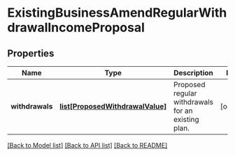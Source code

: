 # ExistingBusinessAmendRegularWithdrawalIncomeProposal

## Properties
Name | Type | Description | Notes
------------ | ------------- | ------------- | -------------
**withdrawals** | [**list[ProposedWithdrawalValue]**](ProposedWithdrawalValue.md) | Proposed regular withdrawals for an existing plan. | [optional] 

[[Back to Model list]](../README.md#documentation-for-models) [[Back to API list]](../README.md#documentation-for-api-endpoints) [[Back to README]](../README.md)

